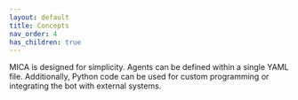 ```yaml
---
layout: default
title: Concepts
nav_order: 4
has_children: true
---
```


MICA is designed for simplicity. Agents can be defined within a single YAML file. Additionally, Python code can be used for custom programming or integrating the bot with external systems.

